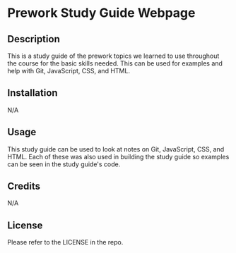 # Prework Study Guide Webpage

## Description

This is a study guide of the prework topics we learned to use throughout the course for the basic skills needed. This can be used for examples and help with Git, JavaScript, CSS, and HTML.

## Installation

N/A

## Usage

This study guide can be used to look at notes on Git, JavaScript, CSS, and HTML. Each of these was also used in building the study guide so examples can be seen in the study guide's code.

## Credits

N/A

## License

Please refer to the LICENSE in the repo.
